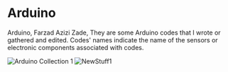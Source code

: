 # Arduino
Arduino,
Farzad Azizi Zade,
They are some Arduino codes that I wrote or gathered and edited.
Codes' names indicate the name of the sensors or electronic components associated with codes.


![Arduino Collection 1](https://user-images.githubusercontent.com/84402243/128640387-4fa76079-ac05-43a4-96d7-3e2c068e0d88.jpg)
![NewStuff1](https://user-images.githubusercontent.com/84402243/129442846-867d5f52-de4f-4e1e-a114-d36a5e59f0fe.JPG)
